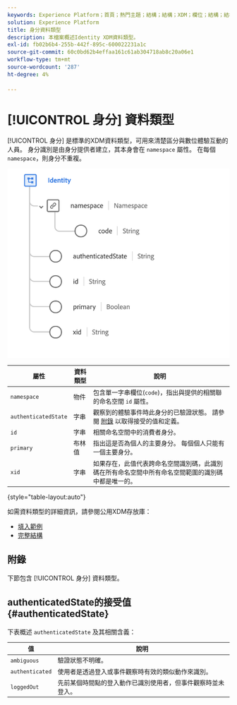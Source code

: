 ```yaml
---
keywords: Experience Platform；首頁；熱門主題；結構；結構；XDM；欄位；結構；結構；身分；資料類型；資料類型；
solution: Experience Platform
title: 身分資料類型
description: 本檔案概述Identity XDM資料類型。
exl-id: fb02b6b4-255b-442f-895c-600022231a1c
source-git-commit: 60c0bd62b4effaa161c61ab304718ab8c20a06e1
workflow-type: tm+mt
source-wordcount: '287'
ht-degree: 4%

---
```


# [!UICONTROL 身分] 資料類型

[!UICONTROL 身分] 是標準的XDM資料類型，可用來清楚區分與數位體驗互動的人員。 身分識別是由身分提供者建立，其本身會在 `namespace` 屬性。 在每個 `namespace`，則身分不重複。

<img src="../images/data-types/identity.png" width="550" /><br />

| 屬性 | 資料類型 | 說明 |
| --- | --- | --- |
| `namespace` | 物件 | 包含單一字串欄位(`code`)，指出與提供的相關聯的命名空間 `id` 屬性。 |
| `authenticatedState` | 字串 | 觀察到的體驗事件時此身分的已驗證狀態。 請參閱 [附錄](#authenticatedState) 以取得接受的值和定義。 |
| `id` | 字串 | 相關命名空間中的消費者身分。 |
| `primary` | 布林值 | 指出這是否為個人的主要身分。 每個個人只能有一個主要身分。 |
| `xid` | 字串 | 如果存在，此值代表跨命名空間識別碼，此識別碼在所有命名空間中所有命名空間範圍的識別碼中都是唯一的。 |

{style=&quot;table-layout:auto&quot;}

如需資料類型的詳細資訊，請參閱公用XDM存放庫：

* [填入範例](https://github.com/adobe/xdm/blob/master/components/datatypes/identity.example.1.json)
* [完整結構](https://github.com/adobe/xdm/blob/master/components/datatypes/identity.schema.json)

## 附錄

下節包含 [!UICONTROL 身分] 資料類型。

## authenticatedState的接受值 {#authenticatedState}

下表概述 `authenticatedState` 及其相關含義：

| 值 | 說明 |
| --- | --- |
| `ambiguous` | 驗證狀態不明確。 |
| `authenticated` | 使用者是透過登入或事件觀察時有效的類似動作來識別。 |
| `loggedOut` | 先前某個時間點的登入動作已識別使用者，但事件觀察時並未登入。 |
